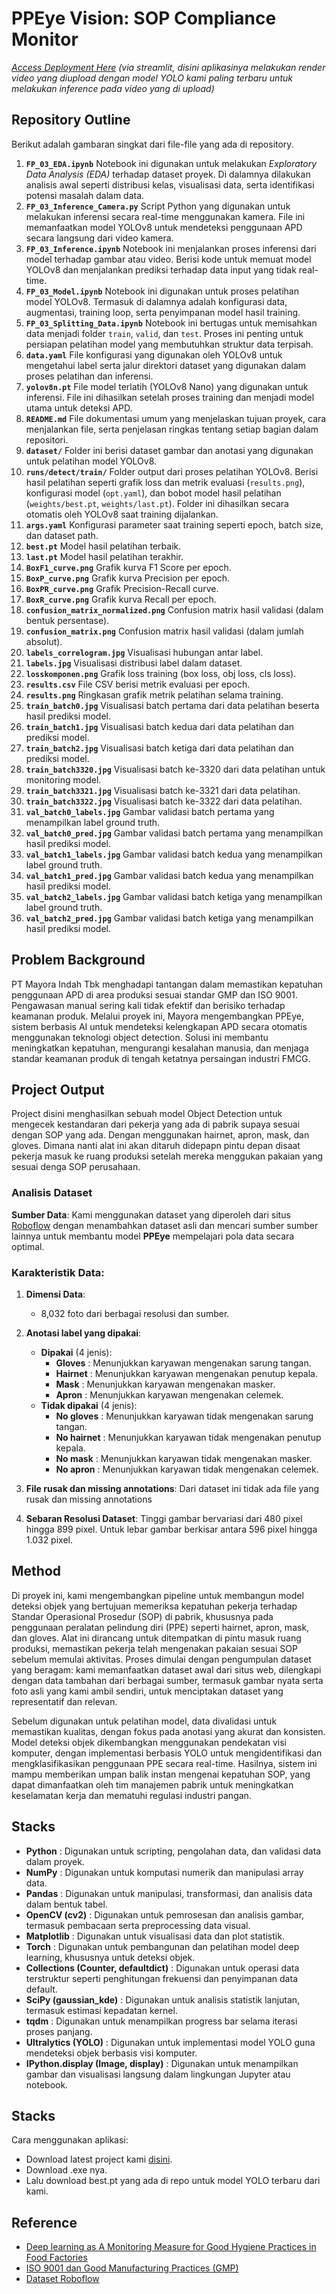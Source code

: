 # PPEye Vision: SOP Compliance Monitor

*[Access Deployment Here](https://ppeyeee.streamlit.app/) (via streamlit, disini aplikasinya melakukan render video yang diupload dengan model YOLO kami paling terbaru untuk melakukan inference pada video yang di upload)*

## Repository Outline

Berikut adalah gambaran singkat dari file-file yang ada di repository.

1. **`FP_03_EDA.ipynb`** Notebook ini digunakan untuk melakukan *Exploratory Data Analysis (EDA)* terhadap dataset proyek. Di dalamnya dilakukan analisis awal seperti distribusi kelas, visualisasi data, serta identifikasi potensi masalah dalam data.
2. **`FP_03_Inference_Camera.py`** Script Python yang digunakan untuk melakukan inferensi secara real-time menggunakan kamera. File ini memanfaatkan model YOLOv8 untuk mendeteksi penggunaan APD secara langsung dari video kamera.
3. **`FP_03_Inference.ipynb`** Notebook ini menjalankan proses inferensi dari model terhadap gambar atau video. Berisi kode untuk memuat model YOLOv8 dan menjalankan prediksi terhadap data input yang tidak real-time.
4. **`FP_03_Model.ipynb`** Notebook ini digunakan untuk proses pelatihan model YOLOv8. Termasuk di dalamnya adalah konfigurasi data, augmentasi, training loop, serta penyimpanan model hasil training.
5. **`FP_03_Splitting_Data.ipynb`** Notebook ini bertugas untuk memisahkan data menjadi folder `train`, `valid`, dan `test`. Proses ini penting untuk persiapan pelatihan model yang membutuhkan struktur data terpisah.
6. **`data.yaml`** File konfigurasi yang digunakan oleh YOLOv8 untuk mengetahui label serta jalur direktori dataset yang digunakan dalam proses pelatihan dan inferensi.
7. **`yolov8n.pt`** File model terlatih (YOLOv8 Nano) yang digunakan untuk inferensi. File ini dihasilkan setelah proses training dan menjadi model utama untuk deteksi APD.
8. **`README.md`** File dokumentasi umum yang menjelaskan tujuan proyek, cara menjalankan file, serta penjelasan ringkas tentang setiap bagian dalam repositori.
9. **`dataset/`** Folder ini berisi dataset gambar dan anotasi yang digunakan untuk pelatihan model YOLOv8.
10. **`runs/detect/train/`** Folder output dari proses pelatihan YOLOv8. Berisi hasil pelatihan seperti grafik loss dan metrik evaluasi (`results.png`), konfigurasi model (`opt.yaml`), dan bobot model hasil pelatihan (`weights/best.pt`, `weights/last.pt`). Folder ini dihasilkan secara otomatis oleh YOLOv8 saat training dijalankan.
11. **`args.yaml`** Konfigurasi parameter saat training seperti epoch, batch size, dan dataset path.
12. **`best.pt`** Model hasil pelatihan terbaik.
13. **`last.pt`** Model hasil pelatihan terakhir.
14. **`BoxF1_curve.png`** Grafik kurva F1 Score per epoch.
15. **`BoxP_curve.png`** Grafik kurva Precision per epoch.
16. **`BoxPR_curve.png`** Grafik Precision-Recall curve.
17. **`BoxR_curve.png`** Grafik kurva Recall per epoch.
18. **`confusion_matrix_normalized.png`** Confusion matrix hasil validasi (dalam bentuk persentase).
19. **`confusion_matrix.png`** Confusion matrix hasil validasi (dalam jumlah absolut).
20. **`labels_correlogram.jpg`** Visualisasi hubungan antar label.
21. **`labels.jpg`** Visualisasi distribusi label dalam dataset.
22. **`losskomponen.png`** Grafik loss training (box loss, obj loss, cls loss).
23. **`results.csv`** File CSV berisi metrik evaluasi per epoch.
24. **`results.png`** Ringkasan grafik metrik pelatihan selama training.
25. **`train_batch0.jpg`** Visualisasi batch pertama dari data pelatihan beserta hasil prediksi model.
26. **`train_batch1.jpg`** Visualisasi batch kedua dari data pelatihan dan prediksi model.
27. **`train_batch2.jpg`** Visualisasi batch ketiga dari data pelatihan dan prediksi model.
28. **`train_batch3320.jpg`** Visualisasi batch ke-3320 dari data pelatihan untuk monitoring model.
29. **`train_batch3321.jpg`** Visualisasi batch ke-3321 dari data pelatihan.
30. **`train_batch3322.jpg`** Visualisasi batch ke-3322 dari data pelatihan.
31. **`val_batch0_labels.jpg`** Gambar validasi batch pertama yang menampilkan label ground truth.
32. **`val_batch0_pred.jpg`** Gambar validasi batch pertama yang menampilkan hasil prediksi model.
33. **`val_batch1_labels.jpg`** Gambar validasi batch kedua yang menampilkan label ground truth.
34. **`val_batch1_pred.jpg`** Gambar validasi batch kedua yang menampilkan hasil prediksi model.
35. **`val_batch2_labels.jpg`** Gambar validasi batch ketiga yang menampilkan label ground truth.
36. **`val_batch2_pred.jpg`** Gambar validasi batch ketiga yang menampilkan hasil prediksi model.

## Problem Background

PT Mayora Indah Tbk menghadapi tantangan dalam memastikan kepatuhan penggunaan APD di area produksi sesuai standar GMP dan ISO 9001. Pengawasan manual sering kali tidak efektif dan berisiko terhadap keamanan produk. Melalui proyek ini, Mayora mengembangkan PPEye, sistem berbasis AI untuk mendeteksi kelengkapan APD secara otomatis menggunakan teknologi object detection. Solusi ini membantu meningkatkan kepatuhan, mengurangi kesalahan manusia, dan menjaga standar keamanan produk di tengah ketatnya persaingan industri FMCG.

## Project Output

Project disini menghasilkan sebuah model Object Detection untuk mengecek kestandaran dari pekerja yang ada di pabrik supaya sesuai dengan SOP yang ada. Dengan menggunakan hairnet, apron, mask, dan gloves. Dimana nanti alat ini akan ditaruh didepapn pintu depan disaat pekerja masuk ke ruang produksi setelah mereka menggukan pakaian yang sesuai denga SOP perusahaan.

### Analisis Dataset

**Sumber Data**:
Kami menggunakan dataset yang diperoleh dari situs [Roboflow](https://universe.roboflow.com/personcountingsonu/sonu_person-20may) dengan menambahkan dataset asli dan mencari sumber sumber lainnya untuk membantu model **PPEye** mempelajari pola data secara optimal.

### **Karakteristik Data**:

1. **Dimensi Data**:

   - 8,032 foto dari berbagai resolusi dan sumber.
2. **Anotasi label yang dipakai**:

   - **Dipakai** (4 jenis):
     * **Gloves** : Menunjukkan karyawan mengenakan sarung tangan.
     * **Hairnet** : Menunjukkan karyawan mengenakan penutup kepala.
     * **Mask** : Menunjukkan karyawan mengenakan masker.
     * **Apron** : Menunjukkan karyawan mengenakan celemek.
   - **Tidak dipakai** (4 jenis):
     * **No gloves** : Menunjukkan karyawan tidak mengenakan sarung tangan.
     * **No hairnet** : Menunjukkan karyawan tidak mengenakan penutup kepala.
     * **No mask** : Menunjukkan karyawan tidak mengenakan masker.
     * **No apron** : Menunjukkan karyawan tidak mengenakan celemek.
3. **File rusak dan missing annotations**: Dari dataset ini tidak ada file yang rusak dan missing annotations
4. **Sebaran Resolusi Dataset**: Tinggi gambar bervariasi dari 480 pixel hingga 899 pixel. Untuk lebar gambar berkisar antara 596 pixel hingga 1.032 pixel.

## Method

Di proyek ini, kami mengembangkan pipeline untuk membangun model deteksi objek yang bertujuan memeriksa kepatuhan pekerja terhadap Standar Operasional Prosedur (SOP) di pabrik, khususnya pada penggunaan peralatan pelindung diri (PPE) seperti hairnet, apron, mask, dan gloves. Alat ini dirancang untuk ditempatkan di pintu masuk ruang produksi, memastikan pekerja telah mengenakan pakaian sesuai SOP sebelum memulai aktivitas. Proses dimulai dengan pengumpulan dataset yang beragam: kami memanfaatkan dataset awal dari situs web, dilengkapi dengan data tambahan dari berbagai sumber, termasuk gambar nyata serta foto asli yang kami ambil sendiri, untuk menciptakan dataset yang representatif dan relevan.

Sebelum digunakan untuk pelatihan model, data divalidasi untuk memastikan kualitas, dengan fokus pada anotasi yang akurat dan konsisten. Model deteksi objek dikembangkan menggunakan pendekatan visi komputer, dengan implementasi berbasis YOLO untuk mengidentifikasi dan mengklasifikasikan penggunaan PPE secara real-time. Hasilnya, sistem ini mampu memberikan umpan balik instan mengenai kepatuhan SOP, yang dapat dimanfaatkan oleh tim manajemen pabrik untuk meningkatkan keselamatan kerja dan mematuhi regulasi industri pangan.

## Stacks

* **Python** : Digunakan untuk scripting, pengolahan data, dan validasi data dalam proyek.
* **NumPy** : Digunakan untuk komputasi numerik dan manipulasi array data.
* **Pandas** : Digunakan untuk manipulasi, transformasi, dan analisis data dalam bentuk tabel.
* **OpenCV (cv2)** : Digunakan untuk pemrosesan dan analisis gambar, termasuk pembacaan serta preprocessing data visual.
* **Matplotlib** : Digunakan untuk visualisasi data dan plot statistik.
* **Torch** : Digunakan untuk pembangunan dan pelatihan model deep learning, khususnya untuk deteksi objek.
* **Collections (Counter, defaultdict)** : Digunakan untuk operasi data terstruktur seperti penghitungan frekuensi dan penyimpanan data default.
* **SciPy (gaussian_kde)** : Digunakan untuk analisis statistik lanjutan, termasuk estimasi kepadatan kernel.
* **tqdm** : Digunakan untuk menampilkan progress bar selama iterasi proses panjang.
* **Ultralytics (YOLO)** : Digunakan untuk implementasi model YOLO guna mendeteksi objek berbasis visi komputer.
* **IPython.display (Image, display)** : Digunakan untuk menampilkan gambar dan visualisasi langsung dalam lingkungan Jupyter atau notebook.

## Stacks

Cara menggunakan aplikasi:

* Download latest project kami [disini](https://github.com/putrafisabilal/FP_Tim_03/releases).
* Download .exe nya.
* Lalu download best.pt yang ada di repo untuk model YOLO terbaru dari kami.

## Reference

* [Deep learning as A Monitoring Measure for Good Hygiene Practices in Food Factories](https://ndltd.ncl.edu.tw/cgi-bin/gs32/gsweb.cgi?o=dnclcdr&s=id=%22111NTOU0252004%22.&searchmode=basic&extralimit=asc=%22%E5%9C%8B%E7%AB%8B%E8%87%BA%E7%81%A3%E6%B5%B7%E6%B4%8B%E5%A4%A7%E5%AD%B8%22&extralimitunit=%E5%9C%8B%E7%AB%8B%E8%87%BA%E7%81%A3%E6%B5%B7%E6%B4%8B%E5%A4%A7%E5%AD%B8)
* [ISO 9001 dan Good Manufacturing Practices (GMP)](https://trustmandiri.com/perbedaan-iso-9001-dan-gmp-standar-penting-dalam-industri-manufaktur/)
* [Dataset Roboflow ](https://universe.roboflow.com/personcountingsonu/sonu_person-20may)
